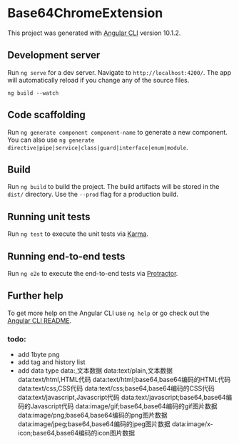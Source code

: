 # Base64ChromeExtension

This project was generated with [Angular CLI](https://github.com/angular/angular-cli) version 10.1.2.

## Development server

Run `ng serve` for a dev server. Navigate to `http://localhost:4200/`. The app will automatically reload if you change any of the source files.

`ng build --watch`

## Code scaffolding

Run `ng generate component component-name` to generate a new component. You can also use `ng generate directive|pipe|service|class|guard|interface|enum|module`.

## Build
Run `ng build` to build the project. The build artifacts will be stored in the `dist/` directory. Use the `--prod` flag for a production build.

## Running unit tests

Run `ng test` to execute the unit tests via [Karma](https://karma-runner.github.io).

## Running end-to-end tests

Run `ng e2e` to execute the end-to-end tests via [Protractor](http://www.protractortest.org/).

## Further help

To get more help on the Angular CLI use `ng help` or go check out the [Angular CLI README](https://github.com/angular/angular-cli/blob/master/README.md).

### todo:
- add 1byte png
- add tag and history list
- add data type
data:,文本数据
data:text/plain,文本数据
data:text/html,HTML代码
data:text/html;base64,base64编码的HTML代码
data:text/css,CSS代码
data:text/css;base64,base64编码的CSS代码
data:text/javascript,Javascript代码
data:text/javascript;base64,base64编码的Javascript代码
data:image/gif;base64,base64编码的gif图片数据
data:image/png;base64,base64编码的png图片数据
data:image/jpeg;base64,base64编码的jpeg图片数据
data:image/x-icon;base64,base64编码的icon图片数据
